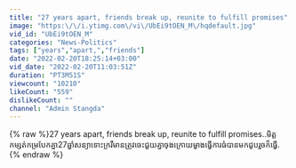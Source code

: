 ```yaml
---
title: "27 years apart, friends break up, reunite to fulfill promises"
image: "https:\/\/i.ytimg.com\/vi\/UbEi9tOEN_M\/hqdefault.jpg"
vid_id: "UbEi9tOEN_M"
categories: "News-Politics"
tags: ["years","apart,","friends"]
date: "2022-02-20T18:25:14+03:00"
vid_date: "2022-02-20T11:03:51Z"
duration: "PT3M51S"
viewcount: "10210"
likeCount: "559"
dislikeCount: ""
channel: "Admin Stangda"
---
```

{% raw %}27 years apart, friends break up, reunite to fulfill promises..មិត្តកម្សត់កម្របែកគ្នា27ឆ្នាំសន្យាទោះក្ររឺមានត្រូវចេះជួយគ្នាចុងក្រោយម្ខាងធ្វើការធំបានមកជូបរួចក៏ធ្វើ.{% endraw %}
